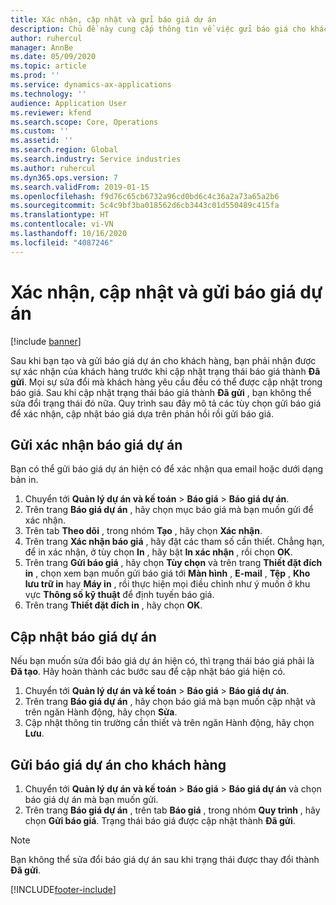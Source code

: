 ```yaml
---
title: Xác nhận, cập nhật và gửi báo giá dự án
description: Chủ đề này cung cấp thông tin về việc gửi báo giá cho khách hàng để xác nhận, sửa đổi dựa trên phản hồi rồi gửi lại báo giá.
author: ruhercul
manager: AnnBe
ms.date: 05/09/2020
ms.topic: article
ms.prod: ''
ms.service: dynamics-ax-applications
ms.technology: ''
audience: Application User
ms.reviewer: kfend
ms.search.scope: Core, Operations
ms.custom: ''
ms.assetid: ''
ms.search.region: Global
ms.search.industry: Service industries
ms.author: ruhercul
ms.dyn365.ops.version: 7
ms.search.validFrom: 2019-01-15
ms.openlocfilehash: f9d76c65cb6732a96cd0bd6c4c36a2a73a65a2b6
ms.sourcegitcommit: 5c4c9bf3ba018562d6cb3443c01d550489c415fa
ms.translationtype: HT
ms.contentlocale: vi-VN
ms.lasthandoff: 10/16/2020
ms.locfileid: "4087246"
---
```

# <a name="confirm-update-and-send-a-project-quotation"></a>Xác nhận, cập nhật và gửi báo giá dự án

[!include [banner](../includes/banner.md)]

Sau khi bạn tạo và gửi báo giá dự án cho khách hàng, bạn phải nhận được sự xác nhận của khách hàng trước khi cập nhật trạng thái báo giá thành **Đã gửi**. Mọi sự sửa đổi mà khách hàng yêu cầu đều có thể được cập nhật trong báo giá. Sau khi cập nhật trạng thái báo giá thành **Đã gửi** , bạn không thể sửa đổi trạng thái đó nữa. Quy trình sau đây mô tả các tùy chọn gửi báo giá để xác nhận, cập nhật báo giá dựa trên phản hồi rồi gửi báo giá.

## <a name="send-a-project-quotation-confirmation"></a>Gửi xác nhận báo giá dự án  

Bạn có thể gửi báo giá dự án hiện có để xác nhận qua email hoặc dưới dạng bản in. 

1. Chuyển tới **Quản lý dự án và kế toán** > **Báo giá** > **Báo giá dự án**. 
2. Trên trang **Báo giá dự án** , hãy chọn mục báo giá mà bạn muốn gửi để xác nhận. 
3. Trên tab **Theo dõi** , trong nhóm **Tạo** , hãy chọn **Xác nhận**. 
4. Trên trang **Xác nhận báo giá** , hãy đặt các tham số cần thiết. Chẳng hạn, để in xác nhận, ở tùy chọn **In** , hãy bật **In xác nhận** , rồi chọn **OK**.
5. Trên trang **Gửi báo giá** , hãy chọn **Tùy chọn** và trên trang **Thiết đặt đích in** , chọn xem bạn muốn gửi báo giá tới **Màn hình** , **E-mail** , **Tệp** , **Kho lưu trữ in** hay **Máy in** , rồi thực hiện mọi điều chỉnh như ý muốn ở khu vực **Thông số kỹ thuật** để định tuyến báo giá.
6. Trên trang **Thiết đặt đích in** , hãy chọn **OK**.  

## <a name="update-a-project-quotation"></a>Cập nhật báo giá dự án

Nếu bạn muốn sửa đổi báo giá dự án hiện có, thì trạng thái báo giá phải là **Đã tạo**. Hãy hoàn thành các bước sau để cập nhật báo giá hiện có. 

1. Chuyển tới **Quản lý dự án và kế toán** > **Báo giá** > **Báo giá dự án**.
2. Trên trang **Báo giá dự án** , hãy chọn báo giá mà bạn muốn cập nhật và trên ngăn Hành động, hãy chọn **Sửa**.
3. Cập nhật thông tin trường cần thiết và trên ngăn Hành động, hãy chọn **Lưu**.  

## <a name="send-a-project-quotation-to-a-customer"></a>Gửi báo giá dự án cho khách hàng 

1. Chuyển tới **Quản lý dự án và kế toán** > **Báo giá** > **Báo giá dự án** và chọn báo giá dự án mà bạn muốn gửi.
2. Trên trang **Báo giá dự án** , trên tab **Báo giá** , trong nhóm **Quy trình** , hãy chọn **Gửi báo giá**. Trạng thái báo giá được cập nhật thành **Đã gửi**.

> [!NOTE]
> Bạn không thể sửa đổi báo giá dự án sau khi trạng thái được thay đổi thành **Đã gửi**.


[!INCLUDE[footer-include](../includes/footer-banner.md)]